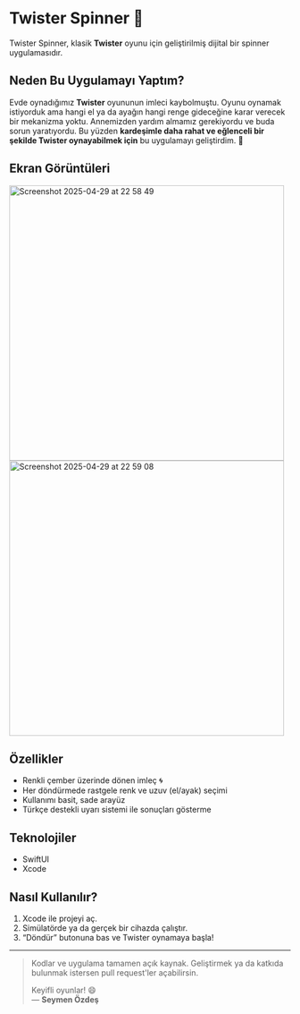 # Twister Spinner 🎯

Twister Spinner, klasik **Twister** oyunu için geliştirilmiş dijital bir spinner uygulamasıdır. 

## Neden Bu Uygulamayı Yaptım?

Evde oynadığımız **Twister** oyununun imleci kaybolmuştu. Oyunu oynamak istiyorduk ama hangi el ya da ayağın hangi renge gideceğine karar verecek bir mekanizma yoktu. Annemizden yardım almamız gerekiyordu ve buda sorun yaratıyordu. Bu yüzden **kardeşimle daha rahat ve eğlenceli bir şekilde Twister oynayabilmek için** bu uygulamayı geliştirdim. 🎉

## Ekran Görüntüleri

<img width="492" alt="Screenshot 2025-04-29 at 22 58 49" src="https://github.com/user-attachments/assets/acbafec2-ddc4-47bd-a49e-195a96504146" />
<img width="492" alt="Screenshot 2025-04-29 at 22 59 08" src="https://github.com/user-attachments/assets/2818cc36-c575-465d-8d67-37db584ba15e" />

## Özellikler

- Renkli çember üzerinde dönen imleç 🌀
- Her döndürmede rastgele renk ve uzuv (el/ayak) seçimi
- Kullanımı basit, sade arayüz
- Türkçe destekli uyarı sistemi ile sonuçları gösterme

## Teknolojiler

- SwiftUI
- Xcode

## Nasıl Kullanılır?

1. Xcode ile projeyi aç.
2. Simülatörde ya da gerçek bir cihazda çalıştır.
3. “Döndür” butonuna bas ve Twister oynamaya başla!

---

> Kodlar ve uygulama tamamen açık kaynak. Geliştirmek ya da katkıda bulunmak istersen pull request'ler açabilirsin.  
>  
> Keyifli oyunlar! 😄  
> — **Seymen Özdeş**

